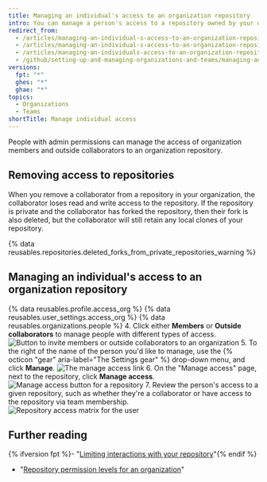 ```yaml
---
title: Managing an individual's access to an organization repository
intro: You can manage a person's access to a repository owned by your organization.
redirect_from:
  - /articles/managing-an-individual-s-access-to-an-organization-repository-early-access-program/
  - /articles/managing-an-individual-s-access-to-an-organization-repository
  - /articles/managing-an-individuals-access-to-an-organization-repository
  - /github/setting-up-and-managing-organizations-and-teams/managing-an-individuals-access-to-an-organization-repository
versions:
  fpt: "*"
  ghes: "*"
  ghae: "*"
topics:
  - Organizations
  - Teams
shortTitle: Manage individual access
---
```


People with admin permissions can manage the access of organization members and outside collaborators to an organization repository.

## Removing access to repositories

When you remove a collaborator from a repository in your organization, the collaborator loses read and write access to the repository. If the repository is private and the collaborator has forked the repository, then their fork is also deleted, but the collaborator will still retain any local clones of your repository.

{% data reusables.repositories.deleted_forks_from_private_repositories_warning %}

## Managing an individual's access to an organization repository

{% data reusables.profile.access_org %}
{% data reusables.user_settings.access_org %}
{% data reusables.organizations.people %} 4. Click either **Members** or **Outside collaborators** to manage people with different types of access. ![Button to invite members or outside collaborators to an organization](/assets/images/help/organizations/select-outside-collaborators.png) 5. To the right of the name of the person you'd like to manage, use the {% octicon "gear" aria-label="The Settings gear" %} drop-down menu, and click **Manage**.
![The manage access link](/assets/images/help/organizations/member-manage-access.png) 6. On the "Manage access" page, next to the repository, click **Manage access**.
![Manage access button for a repository](/assets/images/help/organizations/repository-manage-access.png) 7. Review the person's access to a given repository, such as whether they're a collaborator or have access to the repository via team membership.
![Repository access matrix for the user](/assets/images/help/organizations/repository-access-matrix-for-user.png)

## Further reading

{% ifversion fpt %}- "[Limiting interactions with your repository](/articles/limiting-interactions-with-your-repository)"{% endif %}

- "[Repository permission levels for an organization](/articles/repository-permission-levels-for-an-organization)"
